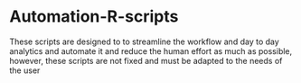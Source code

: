 # Automation-R-scripts
These scripts are designed to to streamline the workflow and day to day analytics and automate it and reduce the human effort as much as possible, however, these scripts are not fixed and must be adapted to the needs of the user 
